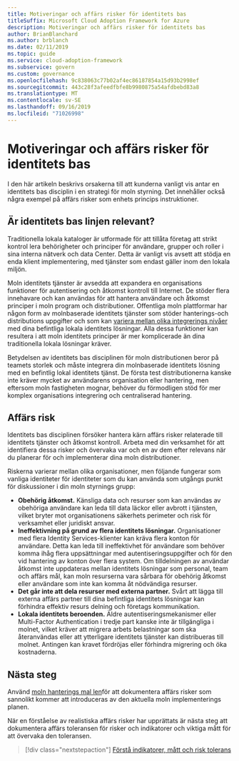 ```yaml
---
title: Motiveringar och affärs risker för identitets bas
titleSuffix: Microsoft Cloud Adoption Framework for Azure
description: Motiveringar och affärs risker för identitets bas
author: BrianBlanchard
ms.author: brblanch
ms.date: 02/11/2019
ms.topic: guide
ms.service: cloud-adoption-framework
ms.subservice: govern
ms.custom: governance
ms.openlocfilehash: 9c838063c77b02af4ec86187854a15d93b2998ef
ms.sourcegitcommit: 443c28f3afeedfbfe8b9980875a54afdbebd83a8
ms.translationtype: MT
ms.contentlocale: sv-SE
ms.lasthandoff: 09/16/2019
ms.locfileid: "71026998"
---
```

# <a name="identity-baseline-motivations-and-business-risks"></a>Motiveringar och affärs risker för identitets bas

I den här artikeln beskrivs orsakerna till att kunderna vanligt vis antar en identitets bas disciplin i en strategi för moln styrning. Det innehåller också några exempel på affärs risker som enhets princips instruktioner.

<!-- markdownlint-disable MD026 -->

## <a name="is-identity-baseline-relevant"></a>Är identitets bas linjen relevant?

Traditionella lokala kataloger är utformade för att tillåta företag att strikt kontrol lera behörigheter och principer för användare, grupper och roller i sina interna nätverk och data Center. Detta är vanligt vis avsett att stödja en enda klient implementering, med tjänster som endast gäller inom den lokala miljön.

Moln identitets tjänster är avsedda att expandera en organisations funktioner för autentisering och åtkomst kontroll till Internet. De stöder flera innehavare och kan användas för att hantera användare och åtkomst principer i moln program och distributioner. Offentliga moln plattformar har någon form av molnbaserade identitets tjänster som stöder hanterings-och distributions uppgifter och som kan [variera mellan olika integrerings nivåer](../../decision-guides/identity/index.md) med dina befintliga lokala identitets lösningar. Alla dessa funktioner kan resultera i att moln identitets principer är mer komplicerade än dina traditionella lokala lösningar kräver.

Betydelsen av identitets bas disciplinen för moln distributionen beror på teamets storlek och måste integrera din molnbaserade identitets lösning med en befintlig lokal identitets tjänst. De första test distributionerna kanske inte kräver mycket av användarens organisation eller hantering, men eftersom moln fastigheten mognar, behöver du förmodligen stöd för mer komplex organisations integrering och centraliserad hantering.

## <a name="business-risk"></a>Affärs risk

Identitets bas disciplinen försöker hantera kärn affärs risker relaterade till identitets tjänster och åtkomst kontroll. Arbeta med din verksamhet för att identifiera dessa risker och övervaka var och en av dem efter relevans när du planerar för och implementerar dina moln distributioner.

Riskerna varierar mellan olika organisationer, men följande fungerar som vanliga identiteter för identiteter som du kan använda som utgångs punkt för diskussioner i din moln styrnings grupp:

- **Obehörig åtkomst.** Känsliga data och resurser som kan användas av obehöriga användare kan leda till data läckor eller avbrott i tjänsten, vilket bryter mot organisationens säkerhets perimeter och risk för verksamhet eller juridiskt ansvar.
- **Ineffektivning på grund av flera identitets lösningar.** Organisationer med flera Identity Services-klienter kan kräva flera konton för användare. Detta kan leda till ineffektivhet för användare som behöver komma ihåg flera uppsättningar med autentiseringsuppgifter och för den vid hantering av konton över flera system. Om tilldelningen av användar åtkomst inte uppdateras mellan identitets lösningar som personal, team och affärs mål, kan moln resurserna vara sårbara för obehörig åtkomst eller användare som inte kan komma åt nödvändiga resurser.
- **Det går inte att dela resurser med externa partner.** Svårt att lägga till externa affärs partner till dina befintliga identitets lösningar kan förhindra effektiv resurs delning och företags kommunikation.
- **Lokala identitets beroenden.** Äldre autentiseringsmekanismer eller Multi-Factor Authentication i tredje part kanske inte är tillgängliga i molnet, vilket kräver att migrera arbets belastningar som ska återanvändas eller att ytterligare identitets tjänster kan distribueras till molnet. Antingen kan kravet fördröjas eller förhindra migrering och öka kostnaderna.

## <a name="next-steps"></a>Nästa steg

Använd [moln hanterings mal len](./template.md)för att dokumentera affärs risker som sannolikt kommer att introduceras av den aktuella moln implementerings planen.

När en förståelse av realistiska affärs risker har upprättats är nästa steg att dokumentera affärs toleransen för risker och indikatorer och viktiga mått för att övervaka den toleransen.

> [!div class="nextstepaction"]
> [Förstå indikatorer, mått och risk tolerans](./metrics-tolerance.md)
